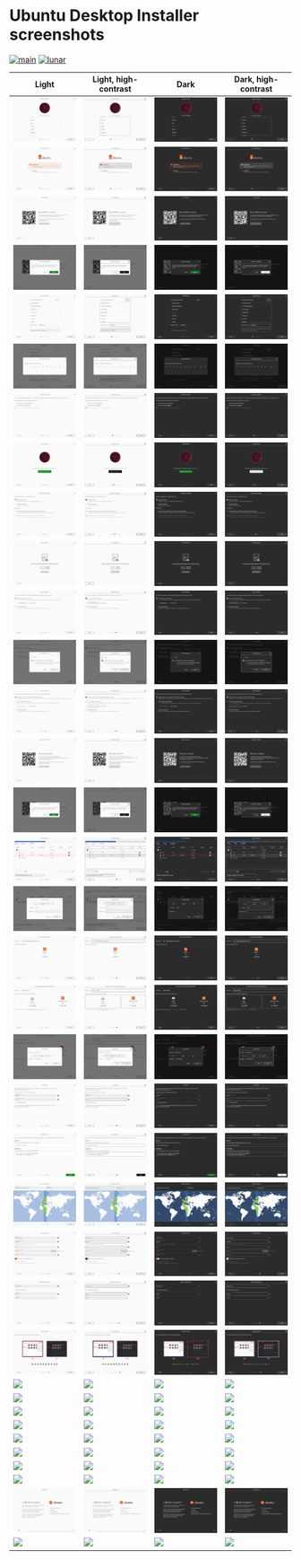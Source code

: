 # Ubuntu Desktop Installer screenshots

[![main](https://github.com/canonical/ubuntu-desktop-installer-screenshots/actions/workflows/main.yaml/badge.svg)](https://github.com/canonical/ubuntu-desktop-installer-screenshots/actions/workflows/main.yaml)
[![lunar](https://github.com/canonical/ubuntu-desktop-installer-screenshots/actions/workflows/lunar.yaml/badge.svg?branch=ubuntu%2Flunar)](https://github.com/canonical/ubuntu-desktop-installer-screenshots/actions/workflows/lunar.yaml)

<table>
  <thead>
    <tr>
      <th width="25%">Light</th>
      <th width="25%">Light, high-contrast</th>
      <th width="25%">Dark</th>
      <th width="25%">Dark, high-contrast</th>
    </tr>
  </thead>
  <tbody>
    <tr>
      <td><img src="light/1.locale.png"></td>
      <td><img src="high-contrast-light/1.locale.png"></td>
      <td><img src="dark/1.locale.png"></td>
      <td><img src="high-contrast-dark/1.locale.png"></td>
    </tr>
    <tr>
      <td><img src="light/2.welcome.png"></td>
      <td><img src="high-contrast-light/2.welcome.png"></td>
      <td><img src="dark/2.welcome.png"></td>
      <td><img src="high-contrast-dark/2.welcome.png"></td>
    </tr>
    <tr>
      <td><img src="light/3.rst.png"></td>
      <td><img src="high-contrast-light/3.rst.png"></td>
      <td><img src="dark/3.rst.png"></td>
      <td><img src="high-contrast-dark/3.rst.png"></td>
    </tr>
    <tr>
      <td><img src="light/3.rst-confirm.png"></td>
      <td><img src="high-contrast-light/3.rst-confirm.png"></td>
      <td><img src="dark/3.rst-confirm.png"></td>
      <td><img src="high-contrast-dark/3.rst-confirm.png"></td>
    </tr>
    <tr>
      <td><img src="light/3.keyboard.png"></td>
      <td><img src="high-contrast-light/3.keyboard.png"></td>
      <td><img src="dark/3.keyboard.png"></td>
      <td><img src="high-contrast-dark/3.keyboard.png"></td>
    </tr>
    <tr>
      <td><img src="light/3.keyboard-detect.png"></td>
      <td><img src="high-contrast-light/3.keyboard-detect.png"></td>
      <td><img src="dark/3.keyboard-detect.png"></td>
      <td><img src="high-contrast-dark/3.keyboard-detect.png"></td>
    </tr>
    <tr>
      <td><img src="light/4.network.png"></td>
      <td><img src="high-contrast-light/4.network.png"></td>
      <td><img src="dark/4.network.png"></td>
      <td><img src="high-contrast-dark/4.network.png"></td>
    </tr>
    <tr>
      <td><img src="light/5.refresh.png"></td>
      <td><img src="high-contrast-light/5.refresh.png"></td>
      <td><img src="dark/5.refresh.png"></td>
      <td><img src="high-contrast-dark/5.refresh.png"></td>
    </tr>
    <tr>
      <td><img src="light/5.updates.png"></td>
      <td><img src="high-contrast-light/5.updates.png"></td>
      <td><img src="dark/5.updates.png"></td>
      <td><img src="high-contrast-dark/5.updates.png"></td>
    </tr>
    <tr>
      <td><img src="light/6.not-enough-space.png"></td>
      <td><img src="high-contrast-light/6.not-enough-space.png"></td>
      <td><img src="dark/6.not-enough-space.png"></td>
      <td><img src="high-contrast-dark/6.not-enough-space.png"></td>
    </tr>
    <tr>
      <td><img src="light/6.erase-disk.png"></td>
      <td><img src="high-contrast-light/6.erase-disk.png"></td>
      <td><img src="dark/6.erase-disk.png"></td>
      <td><img src="high-contrast-dark/6.erase-disk.png"></td>
    </tr>
    <tr>
      <td><img src="light/6.advanced-features.png"></td>
      <td><img src="high-contrast-light/6.advanced-features.png"></td>
      <td><img src="dark/6.advanced-features.png"></td>
      <td><img src="high-contrast-dark/6.advanced-features.png"></td>
    </tr>
    <tr>
      <td><img src="light/6.alongside-windows.png"></td>
      <td><img src="high-contrast-light/6.alongside-windows.png"></td>
      <td><img src="dark/6.alongside-windows.png"></td>
      <td><img src="high-contrast-dark/6.alongside-windows.png"></td>
    </tr>
    <tr>
      <td><img src="light/7.bitlocker.png"></td>
      <td><img src="high-contrast-light/7.bitlocker.png"></td>
      <td><img src="dark/7.bitlocker.png"></td>
      <td><img src="high-contrast-dark/7.bitlocker.png"></td>
    </tr>
    <tr>
      <td><img src="light/7.bitlocker-confirm.png"></td>
      <td><img src="high-contrast-light/7.bitlocker-confirm.png"></td>
      <td><img src="dark/7.bitlocker-confirm.png"></td>
      <td><img src="high-contrast-dark/7.bitlocker-confirm.png"></td>
    </tr>
    <tr>
      <td><img src="light/7.manual-partitioning.png"></td>
      <td><img src="high-contrast-light/7.manual-partitioning.png"></td>
      <td><img src="dark/7.manual-partitioning.png"></td>
      <td><img src="high-contrast-dark/7.manual-partitioning.png"></td>
    </tr>
    <tr>
      <td><img src="light/7.manual-partitioning-sda1.png"></td>
      <td><img src="high-contrast-light/7.manual-partitioning-sda1.png"></td>
      <td><img src="dark/7.manual-partitioning-sda1.png"></td>
      <td><img src="high-contrast-dark/7.manual-partitioning-sda1.png"></td>
    </tr>
    <tr>
      <td><img src="light/7.guided-reformat.png"></td>
      <td><img src="high-contrast-light/7.guided-reformat.png"></td>
      <td><img src="dark/7.guided-reformat.png"></td>
      <td><img src="high-contrast-dark/7.guided-reformat.png"></td>
    </tr>
    <tr>
      <td><img src="light/7.guided-resize.png"></td>
      <td><img src="high-contrast-light/7.guided-resize.png"></td>
      <td><img src="dark/7.guided-resize.png"></td>
      <td><img src="high-contrast-dark/7.guided-resize.png"></td>
    </tr>
    <tr>
      <td><img src="light/7.guided-resize-ext4.png"></td>
      <td><img src="high-contrast-light/7.guided-resize-ext4.png"></td>
      <td><img src="dark/7.guided-resize-ext4.png"></td>
      <td><img src="high-contrast-dark/7.guided-resize-ext4.png"></td>
    </tr>
    <tr>
      <td><img src="light/8.security-key.png"></td>
      <td><img src="high-contrast-light/8.security-key.png"></td>
      <td><img src="dark/8.security-key.png"></td>
      <td><img src="high-contrast-dark/8.security-key.png"></td>
    </tr>
    <tr>
      <td><img src="light/9.confirm.png"></td>
      <td><img src="high-contrast-light/9.confirm.png"></td>
      <td><img src="dark/9.confirm.png"></td>
      <td><img src="high-contrast-dark/9.confirm.png"></td>
    </tr>
    <tr>
      <td><img src="light/10.timezone.png"></td>
      <td><img src="high-contrast-light/10.timezone.png"></td>
      <td><img src="dark/10.timezone.png"></td>
      <td><img src="high-contrast-dark/10.timezone.png"></td>
    </tr>
    <tr>
      <td><img src="light/11.identity.png"></td>
      <td><img src="high-contrast-light/11.identity.png"></td>
      <td><img src="dark/11.identity.png"></td>
      <td><img src="high-contrast-dark/11.identity.png"></td>
    </tr>
    <tr>
      <td><img src="light/12.active-directory.png"></td>
      <td><img src="high-contrast-light/12.active-directory.png"></td>
      <td><img src="dark/12.active-directory.png"></td>
      <td><img src="high-contrast-dark/12.active-directory.png"></td>
    </tr>
    <tr>
      <td><img src="light/13.theme.png"></td>
      <td><img src="high-contrast-light/13.theme.png"></td>
      <td><img src="dark/13.theme.png"></td>
      <td><img src="high-contrast-dark/13.theme.png"></td>
    </tr>
    <tr>
      <td><img src="light/14.install-0.png"></td>
      <td><img src="high-contrast-light/14.install-0.png"></td>
      <td><img src="dark/14.install-0.png"></td>
      <td><img src="high-contrast-dark/14.install-0.png"></td>
    </tr>
    <tr>
      <td><img src="light/14.install-1.png"></td>
      <td><img src="high-contrast-light/14.install-1.png"></td>
      <td><img src="dark/14.install-1.png"></td>
      <td><img src="high-contrast-dark/14.install-1.png"></td>
    </tr>
    <tr>
      <td><img src="light/14.install-2.png"></td>
      <td><img src="high-contrast-light/14.install-2.png"></td>
      <td><img src="dark/14.install-2.png"></td>
      <td><img src="high-contrast-dark/14.install-2.png"></td>
    </tr>
    <tr>
      <td><img src="light/14.install-3.png"></td>
      <td><img src="high-contrast-light/14.install-3.png"></td>
      <td><img src="dark/14.install-3.png"></td>
      <td><img src="high-contrast-dark/14.install-3.png"></td>
    </tr>
    <tr>
      <td><img src="light/14.install-4.png"></td>
      <td><img src="high-contrast-light/14.install-4.png"></td>
      <td><img src="dark/14.install-4.png"></td>
      <td><img src="high-contrast-dark/14.install-4.png"></td>
    </tr>
    <tr>
      <td><img src="light/14.install-5.png"></td>
      <td><img src="high-contrast-light/14.install-5.png"></td>
      <td><img src="dark/14.install-5.png"></td>
      <td><img src="high-contrast-dark/14.install-5.png"></td>
    </tr>
    <tr>
      <td><img src="light/14.install-6.png"></td>
      <td><img src="high-contrast-light/14.install-6.png"></td>
      <td><img src="dark/14.install-6.png"></td>
      <td><img src="high-contrast-dark/14.install-6.png"></td>
    </tr>
    <tr>
      <td><img src="light/14.install-7.png"></td>
      <td><img src="high-contrast-light/14.install-7.png"></td>
      <td><img src="dark/14.install-7.png"></td>
      <td><img src="high-contrast-dark/14.install-7.png"></td>
    </tr>
    <tr>
      <td><img src="light/14.install-8.png"></td>
      <td><img src="high-contrast-light/14.install-8.png"></td>
      <td><img src="dark/14.install-8.png"></td>
      <td><img src="high-contrast-dark/14.install-8.png"></td>
    </tr>
    <tr>
      <td><img src="light/15.complete.png"></td>
      <td><img src="high-contrast-light/15.complete.png"></td>
      <td><img src="dark/15.complete.png"></td>
      <td><img src="high-contrast-dark/15.complete.png"></td>
    </tr>
  </tbody>
</table>
